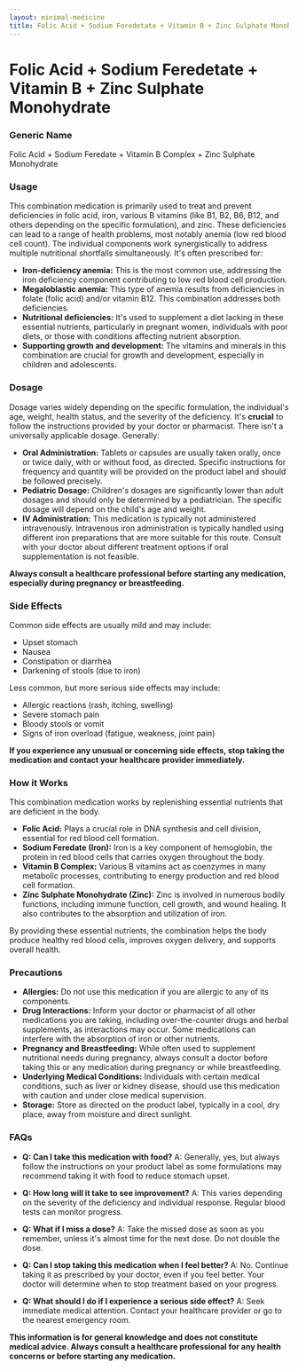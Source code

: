 ```yaml
---
layout: minimal-medicine
title: Folic Acid + Sodium Feredetate + Vitamin B + Zinc Sulphate Monohydrate
---
```


# Folic Acid + Sodium Feredetate + Vitamin B + Zinc Sulphate Monohydrate
### Generic Name
Folic Acid + Sodium Feredate + Vitamin B Complex + Zinc Sulphate Monohydrate


### Usage

This combination medication is primarily used to treat and prevent deficiencies in folic acid, iron, various B vitamins (like B1, B2, B6, B12, and others depending on the specific formulation), and zinc.  These deficiencies can lead to a range of health problems, most notably anemia (low red blood cell count).  The individual components work synergistically to address multiple nutritional shortfalls simultaneously.  It's often prescribed for:

* **Iron-deficiency anemia:**  This is the most common use, addressing the iron deficiency component contributing to low red blood cell production.
* **Megaloblastic anemia:** This type of anemia results from deficiencies in folate (folic acid) and/or vitamin B12. This combination addresses both deficiencies.
* **Nutritional deficiencies:**  It's used to supplement a diet lacking in these essential nutrients, particularly in pregnant women, individuals with poor diets, or those with conditions affecting nutrient absorption.
* **Supporting growth and development:**  The vitamins and minerals in this combination are crucial for growth and development, especially in children and adolescents.


### Dosage

Dosage varies widely depending on the specific formulation, the individual's age, weight, health status, and the severity of the deficiency.  It's **crucial** to follow the instructions provided by your doctor or pharmacist.  There isn't a universally applicable dosage.  Generally:

* **Oral Administration:**  Tablets or capsules are usually taken orally, once or twice daily, with or without food, as directed.  Specific instructions for frequency and quantity will be provided on the product label and should be followed precisely.
* **Pediatric Dosage:**  Children's dosages are significantly lower than adult dosages and should only be determined by a pediatrician. The specific dosage will depend on the child's age and weight.
* **IV Administration:** This medication is typically not administered intravenously.  Intravenous iron administration is typically handled using different iron preparations that are more suitable for this route.  Consult with your doctor about different treatment options if oral supplementation is not feasible.

**Always consult a healthcare professional before starting any medication, especially during pregnancy or breastfeeding.**


### Side Effects

Common side effects are usually mild and may include:

* Upset stomach
* Nausea
* Constipation or diarrhea
* Darkening of stools (due to iron)


Less common, but more serious side effects may include:

* Allergic reactions (rash, itching, swelling)
* Severe stomach pain
* Bloody stools or vomit
* Signs of iron overload (fatigue, weakness, joint pain)


**If you experience any unusual or concerning side effects, stop taking the medication and contact your healthcare provider immediately.**


### How it Works

This combination medication works by replenishing essential nutrients that are deficient in the body.

* **Folic Acid:** Plays a crucial role in DNA synthesis and cell division, essential for red blood cell formation.
* **Sodium Feredate (Iron):**  Iron is a key component of hemoglobin, the protein in red blood cells that carries oxygen throughout the body.
* **Vitamin B Complex:**  Various B vitamins act as coenzymes in many metabolic processes, contributing to energy production and red blood cell formation.
* **Zinc Sulphate Monohydrate (Zinc):**  Zinc is involved in numerous bodily functions, including immune function, cell growth, and wound healing.  It also contributes to the absorption and utilization of iron.


By providing these essential nutrients, the combination helps the body produce healthy red blood cells, improves oxygen delivery, and supports overall health.


### Precautions

* **Allergies:**  Do not use this medication if you are allergic to any of its components.
* **Drug Interactions:**  Inform your doctor or pharmacist of all other medications you are taking, including over-the-counter drugs and herbal supplements, as interactions may occur.  Some medications can interfere with the absorption of iron or other nutrients.
* **Pregnancy and Breastfeeding:**  While often used to supplement nutritional needs during pregnancy, always consult a doctor before taking this or any medication during pregnancy or while breastfeeding.
* **Underlying Medical Conditions:**  Individuals with certain medical conditions, such as liver or kidney disease, should use this medication with caution and under close medical supervision.
* **Storage:**  Store as directed on the product label, typically in a cool, dry place, away from moisture and direct sunlight.


### FAQs

* **Q: Can I take this medication with food?**  A:  Generally, yes, but always follow the instructions on your product label as some formulations may recommend taking it with food to reduce stomach upset.

* **Q: How long will it take to see improvement?**  A: This varies depending on the severity of the deficiency and individual response.  Regular blood tests can monitor progress.

* **Q: What if I miss a dose?**  A: Take the missed dose as soon as you remember, unless it's almost time for the next dose. Do not double the dose.

* **Q: Can I stop taking this medication when I feel better?**  A:  No.  Continue taking it as prescribed by your doctor, even if you feel better.  Your doctor will determine when to stop treatment based on your progress.

* **Q:  What should I do if I experience a serious side effect?**  A:  Seek immediate medical attention.  Contact your healthcare provider or go to the nearest emergency room.

**This information is for general knowledge and does not constitute medical advice. Always consult a healthcare professional for any health concerns or before starting any medication.**
